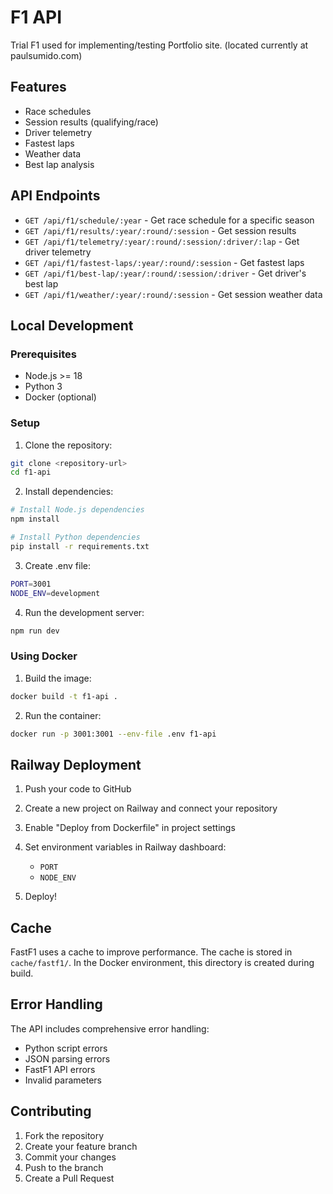 # F1 API

Trial F1 used for implementing/testing Portfolio site. (located currently at paulsumido.com)

## Features

- Race schedules
- Session results (qualifying/race)
- Driver telemetry
- Fastest laps
- Weather data
- Best lap analysis

## API Endpoints

- `GET /api/f1/schedule/:year` - Get race schedule for a specific season
- `GET /api/f1/results/:year/:round/:session` - Get session results
- `GET /api/f1/telemetry/:year/:round/:session/:driver/:lap` - Get driver telemetry
- `GET /api/f1/fastest-laps/:year/:round/:session` - Get fastest laps
- `GET /api/f1/best-lap/:year/:round/:session/:driver` - Get driver's best lap
- `GET /api/f1/weather/:year/:round/:session` - Get session weather data

## Local Development

### Prerequisites

- Node.js >= 18
- Python 3
- Docker (optional)

### Setup

1. Clone the repository:

```bash
git clone <repository-url>
cd f1-api
```

2. Install dependencies:

```bash
# Install Node.js dependencies
npm install

# Install Python dependencies
pip install -r requirements.txt
```

3. Create .env file:

```bash
PORT=3001
NODE_ENV=development
```

4. Run the development server:

```bash
npm run dev
```

### Using Docker

1. Build the image:

```bash
docker build -t f1-api .
```

2. Run the container:

```bash
docker run -p 3001:3001 --env-file .env f1-api
```

## Railway Deployment

1. Push your code to GitHub

2. Create a new project on Railway and connect your repository

3. Enable "Deploy from Dockerfile" in project settings

4. Set environment variables in Railway dashboard:

   - `PORT`
   - `NODE_ENV`

5. Deploy!

## Cache

FastF1 uses a cache to improve performance. The cache is stored in `cache/fastf1/`. In the Docker environment, this directory is created during build.

## Error Handling

The API includes comprehensive error handling:

- Python script errors
- JSON parsing errors
- FastF1 API errors
- Invalid parameters

## Contributing

1. Fork the repository
2. Create your feature branch
3. Commit your changes
4. Push to the branch
5. Create a Pull Request
